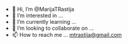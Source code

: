 - 👋 Hi, I’m @MarijaTRastija
- 👀 I’m interested in ...
- 🌱 I’m currently learning ...
- 💞️ I’m looking to collaborate on ...
- 📫 How to reach me ... mtrastija@gmail.com

<!---
MarijaTRastija/MarijaTRastija is a ✨ special ✨ repository because its `README.md` (this file) appears on your GitHub profile.
You can click the Preview link to take a look at your changes.
--->
